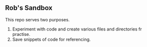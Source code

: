 ## Rob's Sandbox
This repo serves two purposes.

1. Experiment with code and create various files and directories fr practise.
2. Save snippets of code for referencing.